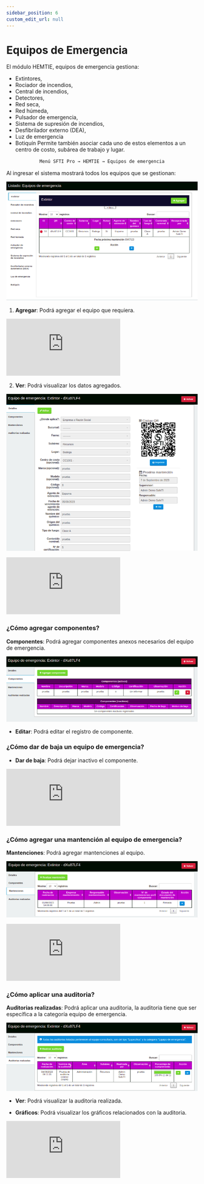 ```yaml
---
sidebar_position: 6
custom_edit_url: null
---
```


# Equipos de Emergencia
El módulo HEMTIE, equipos de emergencia gestiona: 
* Extintores, 
* Rociador de incendios, 
* Central de incendios, 
* Detectores, 
* Red seca, 
* Red húmeda, 
* Pulsador de emergencia, 
* Sistema de supresión de incendios, 
* Desfibrilador externo (DEA), 
* Luz de emergencia
* Botiquín 
Permite también asociar cada uno de estos elementos a un centro de costo, subárea de trabajo y lugar. 

<div align="center">

```bash
Menú SFTI Pro → HEMTIE → Equipos de emergencia
```
</div>

Al ingresar el sistema mostrará todos los equipos que se gestionan:

<div align="center">

![extintor](/img/img_manual/img_hemtie_equipo/2023-09-01_13-49.png)

</div>

1. **Agregar**: Podrá agregar el equipo que requiera.

<div class="video-responsive">

<iframe src="https://www.youtube.com/embed/ANURSrH8eMs/?rel=0" title="YouTube video player" frameborder="0" allow="accelerometer; autoplay; clipboard-write; encrypted-media; gyroscope; picture-in-picture; web-share" allowfullscreen></iframe>

</div>

2. **Ver**: Podrá visualizar los datos agregados.

<div align="center">

![Ver](/img/img_manual/img_hemtie_equipo/2023-09-01_13-56.png)

</div>

<div class="video-responsive">

<iframe src="https://www.youtube.com/embed/CLcJKE_sjKA/?rel=0" title="YouTube video player" frameborder="0" allow="accelerometer; autoplay; clipboard-write; encrypted-media; gyroscope; picture-in-picture; web-share" allowfullscreen></iframe>

</div>

### ¿Cómo agregar componentes?

**Componentes**: Podrá agregar componentes anexos necesarios del equipo de emergencia.

<div align="center">

![Componente](/img/img_manual/img_hemtie_equipo/2023-09-01_14-00.png)

</div>

* **Editar**: Podrá editar el registro de componente.

### ¿Cómo dar de baja un equipo de emergencia?

* **Dar de baja**: Podrá dejar inactivo el componente.

<div class="video-responsive">

<iframe src="https://www.youtube.com/embed/tXPa2sCa4R8/?rel=0" title="YouTube video player" frameborder="0" allow="accelerometer; autoplay; clipboard-write; encrypted-media; gyroscope; picture-in-picture; web-share" allowfullscreen></iframe>

</div>

### ¿Cómo agregar una mantención al equipo de emergencia?

**Mantenciones**: Podrá agregar mantenciones al equipo.

<div align="center">

![mantenciones](/img/img_manual/img_hemtie_equipo/2023-09-01_14-12.png)

</div>

<div class="video-responsive">

<iframe src="https://www.youtube.com/embed/tz3pqFOg6Lk/?rel=0" title="YouTube video player" frameborder="0" allow="accelerometer; autoplay; clipboard-write; encrypted-media; gyroscope; picture-in-picture; web-share" allowfullscreen></iframe>

</div>

### ¿Cómo aplicar una auditoria?

**Auditorias realizadas**: Podrá aplicar una auditoria, la auditoria tiene que ser específica a la categoría equipo de emergencia.

<div align="center">

![Auditoria](/img/img_manual/img_hemtie_equipo/2023-09-04_09-51.png)

</div>

* **Ver**: Podrá visualizar la auditoria realizada.

* **Gráficos**: Podrá visualizar los gráficos relacionados con la auditoria.

<div class="video-responsive">

<iframe src="https://www.youtube.com/embed/vxODNLsFqGQ/?rel=0" title="YouTube video player" frameborder="0" allow="accelerometer; autoplay; clipboard-write; encrypted-media; gyroscope; picture-in-picture; web-share" allowfullscreen></iframe>

</div>







